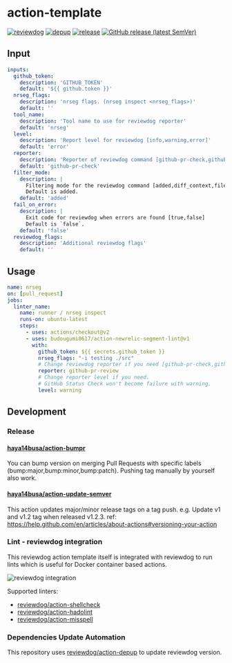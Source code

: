 # action-template

[![reviewdog](https://github.com/budougumi0617/action-newrelic-segment-lint/workflows/reviewdog/badge.svg)](https://github.com/budougumi0617/action-newrelic-segment-lint/actions?query=workflow%3Areviewdog)
[![depup](https://github.com/budougumi0617/action-newrelic-segment-lint/workflows/depup/badge.svg)](https://github.com/budougumi0617/action-newrelic-segment-lint/actions?query=workflow%3Adepup)
[![release](https://github.com/budougumi0617/action-newrelic-segment-lint/workflows/release/badge.svg)](https://github.com/budougumi0617/action-newrelic-segment-lint/actions?query=workflow%3Arelease)
[![GitHub release (latest SemVer)](https://img.shields.io/github/v/release/budougumi0617/action-newrelic-segment-lint?logo=github&sort=semver)](https://github.com/budougumi0617/action-newrelic-segment-lint/releases)

[comment]: <> ([![action-bumpr supported]&#40;https://img.shields.io/badge/bumpr-supported-ff69b4?logo=github&link=https://github.com/haya14busa/action-bumpr&#41;]&#40;https://github.com/haya14busa/action-bumpr&#41;)

[comment]: <> (![github-pr-review demo]&#40;https://user-images.githubusercontent.com/3797062/73162963-4b8e2b00-4132-11ea-9a3f-f9c6f624c79f.png&#41;)

[comment]: <> (![github-pr-check demo]&#40;https://user-images.githubusercontent.com/3797062/73163032-70829e00-4132-11ea-8481-f213a37db354.png&#41;)

## Input

<!-- TODO: update -->
```yaml
inputs:
  github_token:
    description: 'GITHUB_TOKEN'
    default: '${{ github.token }}'
  nrseg_flags:
    description: 'nrseg flags. (nrseg inspect <nrseg_flags>)'
    default: ''
  tool_name:
    description: 'Tool name to use for reviewdog reporter'
    default: 'nrseg'
  level:
    description: 'Report level for reviewdog [info,warning,error]'
    default: 'error'
  reporter:
    description: 'Reporter of reviewdog command [github-pr-check,github-check,github-pr-review].'
    default: 'github-pr-check'
  filter_mode:
    description: |
      Filtering mode for the reviewdog command [added,diff_context,file,nofilter].
      Default is added.
    default: 'added'
  fail_on_error:
    description: |
      Exit code for reviewdog when errors are found [true,false]
      Default is `false`.
    default: 'false'
  reviewdog_flags:
    description: 'Additional reviewdog flags'
    default: ''
```

## Usage

```yaml
name: nrseg
on: [pull_request]
jobs:
  linter_name:
    name: runner / nrseg inspect
    runs-on: ubuntu-latest
    steps:
      - uses: actions/checkout@v2
      - uses: budougumi0617/action-newrelic-segment-lint@v1
        with:
          github_token: ${{ secrets.github_token }}
          nrseg_flags: "-i testing ./src"
          # Change reviewdog reporter if you need [github-pr-check,github-check,github-pr-review].
          reporter: github-pr-review
          # Change reporter level if you need.
          # GitHub Status Check won't become failure with warning.
          level: warning
```

## Development

### Release

#### [haya14busa/action-bumpr](https://github.com/haya14busa/action-bumpr)
You can bump version on merging Pull Requests with specific labels (bump:major,bump:minor,bump:patch).
Pushing tag manually by yourself also work.

#### [haya14busa/action-update-semver](https://github.com/haya14busa/action-update-semver)

This action updates major/minor release tags on a tag push. e.g. Update v1 and v1.2 tag when released v1.2.3.
ref: https://help.github.com/en/articles/about-actions#versioning-your-action

### Lint - reviewdog integration

This reviewdog action template itself is integrated with reviewdog to run lints
which is useful for Docker container based actions.

![reviewdog integration](https://user-images.githubusercontent.com/3797062/72735107-7fbb9600-3bde-11ea-8087-12af76e7ee6f.png)

Supported linters:

- [reviewdog/action-shellcheck](https://github.com/reviewdog/action-shellcheck)
- [reviewdog/action-hadolint](https://github.com/reviewdog/action-hadolint)
- [reviewdog/action-misspell](https://github.com/reviewdog/action-misspell)

### Dependencies Update Automation
This repository uses [reviewdog/action-depup](https://github.com/reviewdog/action-depup) to update
reviewdog version.


